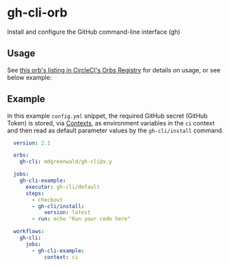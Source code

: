 # gh-cli-orb
Install and configure the GitHub command-line interface (gh)

## Usage

See [this orb's listing in CircleCI's Orbs Registry](https://circleci.com/orbs/registry/orb/mdgreenwald/gh-cli) for details on usage, or see below example:

## Example

In this example `config.yml` snippet, the required GitHub secret (GitHub Token) is stored, via [Contexts](https://circleci.com/docs/2.0/contexts), as environment variables in the `ci` context and then read as default parameter values by the `gh-cli/install` command.

```yaml
  version: 2.1

  orbs:
    gh-cli: mdgreenwald/gh-cli@x.y

  jobs:
    gh-cli-example:
      executor: gh-cli/default
      steps:
        - checkout
        - gh-cli/install:
            version: latest
        - run: echo "Run your code here"

  workflows:
    gh-cli:
      jobs:
        - gh-cli-example:
            context: ci
```
